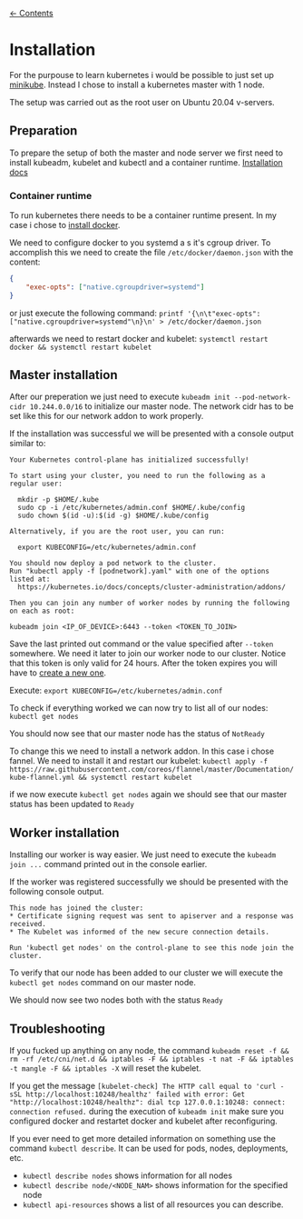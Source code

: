 [← Contents](./README.md)

# Installation

For the purpouse to learn kubernetes i would be possible to just set up [minikube](https://kubernetes.io/docs/tasks/tools/). Instead I chose to install a kubernetes master with 1 node.

The setup was carried out as the root user on Ubuntu 20.04 v-servers.

## Preparation

To prepare the setup of both the master and node server we first need to install kubeadm, kubelet and kubectl and a container runtime. [Installation docs](https://kubernetes.io/docs/setup/production-environment/tools/kubeadm/install-kubeadm/)

### Container runtime

To run kubernetes there needs to be a container runtime present. In my case i chose to [install docker](https://docs.docker.com/engine/install/ubuntu/).

We need to configure docker to you systemd a s it's cgroup driver. To accomplish this we need to create the file ```/etc/docker/daemon.json``` with the content:

```json
{
	"exec-opts": ["native.cgroupdriver=systemd"]
}
```

or just execute the following command: ```printf '{\n\t"exec-opts": ["native.cgroupdriver=systemd"\n}\n' > /etc/docker/daemon.json```

afterwards we need to restart docker and kubelet: ```systemctl restart docker && systemctl restart kubelet```

## Master installation

After our preperation we just need to execute ```kubeadm init --pod-network-cidr 10.244.0.0/16``` to initialize our master node. The network cidr has to be set like this for our network addon to work properly.

If the installation was successful we will be presented with a console output similar to:

```
Your Kubernetes control-plane has initialized successfully!

To start using your cluster, you need to run the following as a regular user:

  mkdir -p $HOME/.kube
  sudo cp -i /etc/kubernetes/admin.conf $HOME/.kube/config
  sudo chown $(id -u):$(id -g) $HOME/.kube/config

Alternatively, if you are the root user, you can run:

  export KUBECONFIG=/etc/kubernetes/admin.conf

You should now deploy a pod network to the cluster.
Run "kubectl apply -f [podnetwork].yaml" with one of the options listed at:
  https://kubernetes.io/docs/concepts/cluster-administration/addons/

Then you can join any number of worker nodes by running the following on each as root:

kubeadm join <IP_OF_DEVICE>:6443 --token <TOKEN_TO_JOIN>
```

Save the last printed out command or the value specified after ```--token``` somewhere. We need it later to join our worker node to our cluster. Notice that this token is only valid for 24 hours. After the token expires you will have to [create a new one](./cluster-management/bootstrap-tokens.md).

Execute: ```export KUBECONFIG=/etc/kubernetes/admin.conf```

To check if everything worked we can now try to list all of our nodes: ```kubectl get nodes```

You should now see that our master node has the status of ```NotReady```

To change this we need to install a network addon. In this case i chose fannel. We need to install it and restart our kubelet: ```kubectl apply -f https://raw.githubusercontent.com/coreos/flannel/master/Documentation/kube-flannel.yml && systemctl restart kubelet```

if we now execute ```kubectl get nodes``` again we should see that our master status has been updated to ```Ready```

## Worker installation

Installing our worker is way easier. We just need to execute the ```kubeadm join ...``` command printed out in the console earlier.

If the worker was registered successfully we should be presented with the following console output.

```
This node has joined the cluster:
* Certificate signing request was sent to apiserver and a response was received.
* The Kubelet was informed of the new secure connection details.

Run 'kubectl get nodes' on the control-plane to see this node join the cluster.
```

To verify that our node has been added to our cluster we will execute the ```kubectl get nodes``` command on our master node.

We should now see two nodes both with the status ```Ready```

## Troubleshooting

If you fucked up anything on any node, the command ```kubeadm reset -f && rm -rf /etc/cni/net.d && iptables -F && iptables -t nat -F && iptables -t mangle -F && iptables -X``` will reset the kubelet.

If you get the message ```[kubelet-check] The HTTP call equal to 'curl -sSL http://localhost:10248/healthz' failed with error: Get "http://localhost:10248/healthz": dial tcp 127.0.0.1:10248: connect: connection refused.``` during the execution of ```kubeadm init``` make sure you configured docker and restartet docker and kubelet after reconfiguring.

If you ever need to get more detailed information on something use the command ```kubectl describe```. It can be used for pods, nodes, deployments, etc.

* ```kubectl describe nodes``` shows information for all nodes
* ```kubectl describe node/<NODE_NAM>``` shows information for the specified node
* ```kubectl api-resources``` shows a list of all resources you can describe.